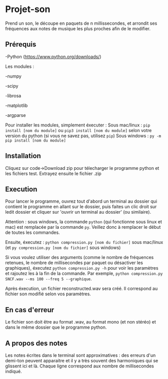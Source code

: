 # Projet-son

Prend un son, le découpe en paquets de n millissecondes, et arrondit ses fréquences aux notes de musique les plus proches afin de le modifier.

## Prérequis
-Python (https://www.python.org/downloads/)


Les modules :

-numpy

-scipy

-librosa

-matplotlib

-argparse


Pour installer les modules, simplement éxecuter :
Sous mac/linux :
`pip install [nom du module]` ou `pip3 install [nom du module]` selon votre version du python (si vous ne savez pas, utilisez `pip`)
Sous windows :
`py -m pip install [nom du module]`

## Installation
Cliquez sur code->Download zip pour télecharger le programme python et les fichiers test.
Extrayez ensuite le fichier .zip

## Execution
Pour lancer le programme, ouvrez tout d'abord un terminal au dossier qui contient le programme en allant sur le dossier, puis faites un clic droit sur ledit dossier et cliquer sur 'ouvrir un terminal au dossier' (ou similaire).

Attention : sous windows, la commande `python` (qui fonctionne sous linux et mac) est remplacée par la commande `py`. Veillez donc à remplacer le début de toutes les commandes.

Ensuite,  éxecutez :
`python compression.py [nom du fichier]` sous mac/linux (et `py compression.py [nom du fichier]` sous windows)

Si vous voulez utiliser des arguments (comme le nombre de fréquences retenues, le nombre de millisecondes par paquet ou désactiver les graphiques), éxecutez `python compression.py -h` pour voir les paramètres et rajoutez les à la fin de la commande. Par exemple, `python compression.py SNCF.wav --ms 100 --freq 5 --graphique`.

Après éxecution, un fichier reconstructed.wav sera créé. Il correspond au fichier son modifié selon vos paramètres.

## En cas d'erreur
Le fichier son doit être au format .wav, au format mono (et non stéréo) et dans le même dossier que le programme python.

## A propos des notes
Les notes écrites dans le terminal sont approximatives : des erreurs d'un demi-ton peuvent apparaitre et il y a très souvent des harmoniques qui se glissent ici et là. Chaque ligne correspond aux nombre de millisecondes indiqué.
